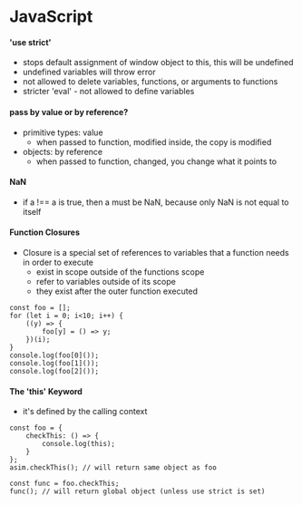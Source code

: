

# JavaScript

#### 'use strict'
- stops default assignment of window object to this, this will be undefined
- undefined variables will throw error
- not allowed to delete variables, functions, or arguments to functions
- stricter 'eval' - not allowed to define variables

#### pass by value or by reference?
- primitive types: value
    - when passed to function, modified inside, the copy is modified
- objects: by reference
    - when passed to function, changed, you change what it points to
#### NaN
- if a !== a is true, then a must be NaN, because only NaN is not equal to itself

#### Function Closures
- Closure is a special set of references to variables that a function needs in order to execute
    - exist in scope outside of the functions scope
    - refer to variables outside of its scope
    - they exist after the outer function executed
```
const foo = [];
for (let i = 0; i<10; i++) {
    ((y) => {
        foo[y] = () => y;
    })(i);
}
console.log(foo[0]());
console.log(foo[1]());
console.log(foo[2]());
```

#### The 'this' Keyword
- it's defined by the calling context
```
const foo = {
    checkThis: () => {
        console.log(this);
    }
};
asim.checkThis(); // will return same object as foo

const func = foo.checkThis;
func(); // will return global object (unless use strict is set)
```


